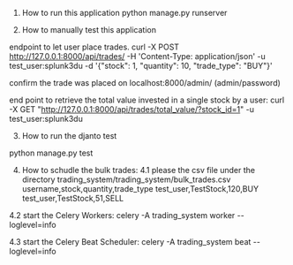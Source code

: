 1. How to run this application
python manage.py runserver

2. How to manually test this application

endpoint to let user place trades.
curl -X POST http://127.0.0.1:8000/api/trades/ -H 'Content-Type: application/json' -u test_user:splunk3du -d '{"stock": 1, "quantity": 10, "trade_type": "BUY"}'

confirm the trade was placed on localhost:8000/admin/ (admin/password)

end point to retrieve the total value invested in a single stock by a user:
curl -X GET "http://127.0.0.1:8000/api/trades/total_value/?stock_id=1" -u test_user:splunk3du

3. How to run the djanto test

python manage.py test

4. How to schudle the bulk trades:
4.1 please the csv file under the directory
trading_system/trading_system/bulk_trades.csv
username,stock,quantity,trade_type
test_user,TestStock,120,BUY
test_user,TestStock,51,SELL


4.2 start the Celery Workers:
celery -A trading_system worker --loglevel=info

4.3 start the Celery Beat Scheduler:
celery -A trading_system beat --loglevel=info
